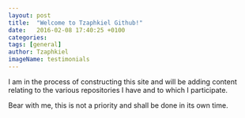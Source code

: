 ```yaml
---
layout: post
title:  "Welcome to Tzaphkiel Github!"
date:   2016-02-08 17:40:25 +0100
categories:
tags: [general]
author: Tzaphkiel
imageName: testimonials
---
```


I am in the process of constructing this site and will be adding content relating to the various repositories I have and to which I participate.

Bear with me, this is not a priority and shall be done in its own time.

